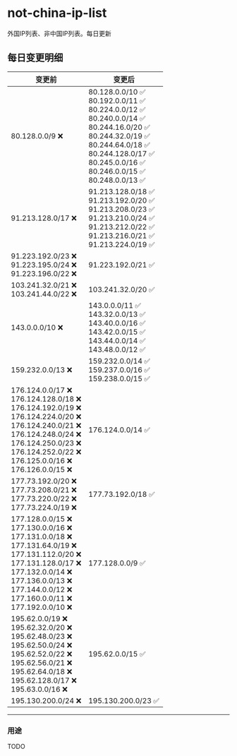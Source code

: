 # not-china-ip-list
外国IP列表、非中国IP列表。每日更新

每日变更明细
--------------------
|  变更前   | 变更后 |
|  ----  | ----  |
|  80.128.0.0/9 :x:  | 80.128.0.0/10 :white_check_mark: <br> 80.192.0.0/11 :white_check_mark: <br> 80.224.0.0/12 :white_check_mark: <br> 80.240.0.0/14 :white_check_mark: <br> 80.244.16.0/20 :white_check_mark: <br> 80.244.32.0/19 :white_check_mark: <br> 80.244.64.0/18 :white_check_mark: <br> 80.244.128.0/17 :white_check_mark: <br> 80.245.0.0/16 :white_check_mark: <br> 80.246.0.0/15 :white_check_mark: <br> 80.248.0.0/13 :white_check_mark: <br>  | 
|  91.213.128.0/17 :x:  | 91.213.128.0/18 :white_check_mark: <br> 91.213.192.0/20 :white_check_mark: <br> 91.213.208.0/23 :white_check_mark: <br> 91.213.210.0/24 :white_check_mark: <br> 91.213.212.0/22 :white_check_mark: <br> 91.213.216.0/21 :white_check_mark: <br> 91.213.224.0/19 :white_check_mark: <br>  | 
|  91.223.192.0/23 :x: <br> 91.223.195.0/24 :x: <br> 91.223.196.0/22 :x: <br> | 91.223.192.0/21 :white_check_mark: | 
|  103.241.32.0/21 :x: <br> 103.241.44.0/22 :x: <br> | 103.241.32.0/20 :white_check_mark: | 
|  143.0.0.0/10 :x:  | 143.0.0.0/11 :white_check_mark: <br> 143.32.0.0/13 :white_check_mark: <br> 143.40.0.0/16 :white_check_mark: <br> 143.42.0.0/15 :white_check_mark: <br> 143.44.0.0/14 :white_check_mark: <br> 143.48.0.0/12 :white_check_mark: <br>  | 
|  159.232.0.0/13 :x:  | 159.232.0.0/14 :white_check_mark: <br> 159.237.0.0/16 :white_check_mark: <br> 159.238.0.0/15 :white_check_mark: <br>  | 
|  176.124.0.0/17 :x: <br> 176.124.128.0/18 :x: <br> 176.124.192.0/19 :x: <br> 176.124.224.0/20 :x: <br> 176.124.240.0/21 :x: <br> 176.124.248.0/24 :x: <br> 176.124.250.0/23 :x: <br> 176.124.252.0/22 :x: <br> 176.125.0.0/16 :x: <br> 176.126.0.0/15 :x: <br> | 176.124.0.0/14 :white_check_mark: | 
|  177.73.192.0/20 :x: <br> 177.73.208.0/21 :x: <br> 177.73.220.0/22 :x: <br> 177.73.224.0/19 :x: <br> | 177.73.192.0/18 :white_check_mark: | 
|  177.128.0.0/15 :x: <br> 177.130.0.0/16 :x: <br> 177.131.0.0/18 :x: <br> 177.131.64.0/19 :x: <br> 177.131.112.0/20 :x: <br> 177.131.128.0/17 :x: <br> 177.132.0.0/14 :x: <br> 177.136.0.0/13 :x: <br> 177.144.0.0/12 :x: <br> 177.160.0.0/11 :x: <br> 177.192.0.0/10 :x: <br> | 177.128.0.0/9 :white_check_mark: | 
|  195.62.0.0/19 :x: <br> 195.62.32.0/20 :x: <br> 195.62.48.0/23 :x: <br> 195.62.50.0/24 :x: <br> 195.62.52.0/22 :x: <br> 195.62.56.0/21 :x: <br> 195.62.64.0/18 :x: <br> 195.62.128.0/17 :x: <br> 195.63.0.0/16 :x: <br> | 195.62.0.0/15 :white_check_mark: | 
|  195.130.200.0/24 :x:  | 195.130.200.0/23 :white_check_mark: | 

--------------------
### 用途
TODO
